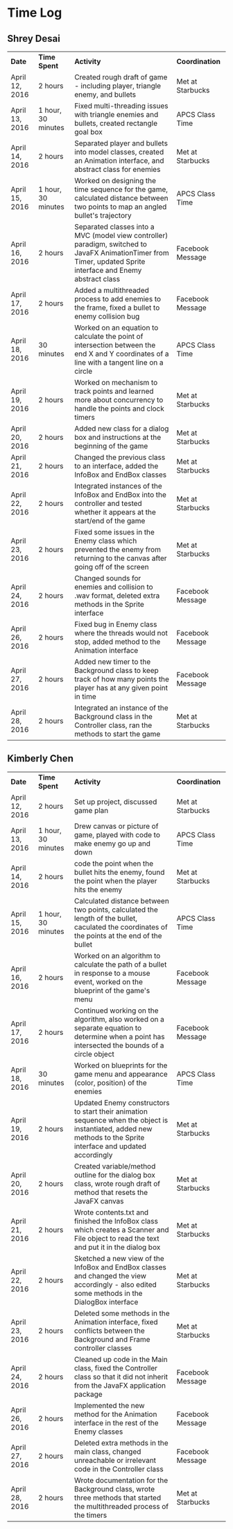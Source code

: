 # Time Log

## Shrey Desai

<table>
	<tr>
		<td><b>Date</b></td>
		<td><b>Time Spent</b></td>
		<td><b>Activity</b></td>
		<td><b>Coordination</b></td>
	</tr>
	<tr>
		<td>April 12, 2016</td>
		<td>2 hours</td>
		<td>Created rough draft of game - including player, triangle enemy, and bullets</td>
		<td>Met at Starbucks</td>
	</tr>
	<tr>
		<td>April 13, 2016</td>
		<td>1 hour, 30 minutes</td>
		<td>Fixed multi-threading issues with triangle enemies and bullets, created rectangle goal box</td>
		<td>APCS Class Time</td>
	</tr>
	<tr>
		<td>April 14, 2016</td>
		<td>2 hours</td>
		<td>Separated player and bullets into model classes, created an Animation interface, and abstract class for enemies</td>
		<td>Met at Starbucks</td>
	</tr>
	<tr>
		<td>April 15, 2016</td>
		<td>1 hour, 30 minutes</td>
		<td>Worked on designing the time sequence for the game, calculated distance between two points to map an angled bullet's trajectory</td>
		<td>APCS Class Time</td>
	</tr>
	<tr>
		<td>April 16, 2016</td>
		<td>2 hours</td>
		<td>Separated classes into a MVC (model view controller) paradigm, switched to JavaFX AnimationTimer from Timer, updated Sprite interface and Enemy abstract class</td>
		<td>Facebook Message</td>
	</tr>
	<tr>
		<td>April 17, 2016</td>
		<td>2 hours</td>
		<td>Added a multithreaded process to add enemies to the frame, fixed a bullet to enemy collision bug</td>
		<td>Facebook Message</td>
	</tr>
	<tr>
		<td>April 18, 2016</td>
		<td>30 minutes</td>
		<td>Worked on an equation to calculate the point of intersection between the end X and Y coordinates of a line with a tangent line on a circle</td>
		<td>APCS Class Time</td>
	</tr>
	<tr>
		<td>April 19, 2016</td>
		<td>2 hours</td>
		<td>Worked on mechanism to track points and learned more about concurrency to handle the points and clock timers</td>
		<td>Met at Starbucks</td>
	</tr>
	<tr>
		<td>April 20, 2016</td>
		<td>2 hours</td>
		<td>Added new class for a dialog box and instructions at the beginning of the game</td>
		<td>Met at Starbucks</td>
	</tr>
	<tr>
		<td>April 21, 2016</td>
		<td>2 hours</td>
		<td>Changed the previous class to an interface, added the InfoBox and EndBox classes</td>
		<td>Met at Starbucks</td>
	</tr>
	<tr>
		<td>April 22, 2016</td>
		<td>2 hours</td>
		<td>Integrated instances of the InfoBox and EndBox into the controller and tested whether
		it appears at the start/end of the game</td>
		<td>Met at Starbucks</td>
	</tr>
	<tr>
		<td>April 23, 2016</td>
		<td>2 hours</td>
		<td>Fixed some issues in the Enemy class which prevented the enemy from returning to the canvas after going off of the screen</td>
		<td>Met at Starbucks</td>
	</tr>
	<tr>
		<td>April 24, 2016</td>
		<td>2 hours</td>
		<td>Changed sounds for enemies and collision to .wav format, deleted extra methods in the Sprite interface</td>
		<td>Facebook Message</td>
	</tr>
	<tr>
		<td>April 26, 2016</td>
		<td>2 hours</td>
		<td>Fixed bug in Enemy class where the threads would not stop, added method to the Animation interface</td>
		<td>Facebook Message</td>
	</tr>
	<tr>
		<td>April 27, 2016</td>
		<td>2 hours</td>
		<td>Added new timer to the Background class to keep track of how many points the player has at any given point in time</td>
		<td>Facebook Message</td>
	</tr>
	<tr>
		<td>April 28, 2016</td>
		<td>2 hours</td>
		<td>Integrated an instance of the Background class in the Controller class, ran the methods to start the game</td>
		<td>Met at Starbucks</td>
	</tr>
</table>

## Kimberly Chen

<table>
	<tr>
		<td><b>Date</b></td>
		<td><b>Time Spent</b></td>
		<td><b>Activity</b></td>
		<td><b>Coordination</b></td>
	</tr>
	<tr>
		<td>April 12, 2016</td>
		<td>2 hours</td>
		<td>Set up project, discussed game plan</td>
		<td>Met at Starbucks</td>
	</tr>
	<tr>
		<td>April 13, 2016</td>
		<td>1 hour, 30 minutes</td>
		<td>Drew canvas or picture of game, played with code to make enemy go up and down</td>
		<td>APCS Class Time</td>
	</tr>
	<tr>
		<td>April 14, 2016</td>
		<td>2 hours</td>
		<td>code the point when the bullet hits the enemy, found the point when the player hits the enemy</td>
		<td>Met at Starbucks</td>
	</tr>
	<tr>
		<td>April 15, 2016</td>
		<td>1 hour, 30 minutes</td>
		<td>Calculated distance between two points, calculated the length of the bullet, caculated the coordinates of the points at the end of the bullet</td>
		<td>APCS Class Time</td>
	</tr>
	<tr>
		<td>April 16, 2016</td>
		<td>2 hours</td>
		<td>Worked on an algorithm to calculate the path of a bullet in response to a mouse event, worked on the blueprint of the game's menu</td>
		<td>Facebook Message</td>
	</tr>
	<tr>
		<td>April 17, 2016</td>
		<td>2 hours</td>
		<td>Continued working on the algorithm, also worked on a separate equation to determine when a point has intersected the bounds of a circle object</td>
		<td>Facebook Message</td>
	</tr>
	<tr>
		<td>April 18, 2016</td>
		<td>30 minutes</td>
		<td>Worked on blueprints for the game menu and appearance (color, position) of the enemies</td>
		<td>APCS Class Time</td>
	</tr>
	<tr>
		<td>April 19, 2016</td>
		<td>2 hours</td>
		<td>Updated Enemy constructors to start their animation sequence when the object is instantiated, added new methods to the Sprite interface and updated accordingly</td>
		<td>Met at Starbucks</td>
	</tr>
	<tr>
		<td>April 20, 2016</td>
		<td>2 hours</td>
		<td>Created variable/method outline for the dialog box class, wrote rough draft of method that resets the JavaFX canvas</td>
		<td>Met at Starbucks</td>
	</tr>
	<tr>
		<td>April 21, 2016</td>
		<td>2 hours</td>
		<td>Wrote contents.txt and finished the InfoBox class which creates a Scanner and File object to read the text and put it in the dialog box</td>
		<td>Met at Starbucks</td>
	</tr>
	<tr>
		<td>April 22, 2016</td>
		<td>2 hours</td>
		<td>Sketched a new view of the InfoBox and EndBox classes and changed the view accordingly - also edited some methods in the DialogBox interface</td>
		<td>Met at Starbucks</td>
	</tr>
	<tr>
		<td>April 23, 2016</td>
		<td>2 hours</td>
		<td>Deleted some methods in the Animation interface, fixed conflicts between the Background and Frame controller classes</td>
		<td>Met at Starbucks</td>
	</tr>
	<tr>
		<td>April 24, 2016</td>
		<td>2 hours</td>
		<td>Cleaned up code in the Main class, fixed the Controller class so that it did not inherit from the JavaFX application package</td>
		<td>Facebook Message</td>
	</tr>
	<tr>
		<td>April 26, 2016</td>
		<td>2 hours</td>
		<td>Implemented the new method for the Animation interface in the rest of the Enemy classes</td>
		<td>Facebook Message</td>
	</tr>
	<tr>
		<td>April 27, 2016</td>
		<td>2 hours</td>
		<td>Deleted extra methods in the main class, changed unreachable or irrelevant code in the Controller class</td>
		<td>Facebook Message</td>
	</tr>
	<tr>
		<td>April 28, 2016</td>
		<td>2 hours</td>
		<td>Wrote documentation for the Background class, wrote three methods that started the multithreaded process of the timers</td>
		<td>Met at Starbucks</td>
	</tr>
</table>
